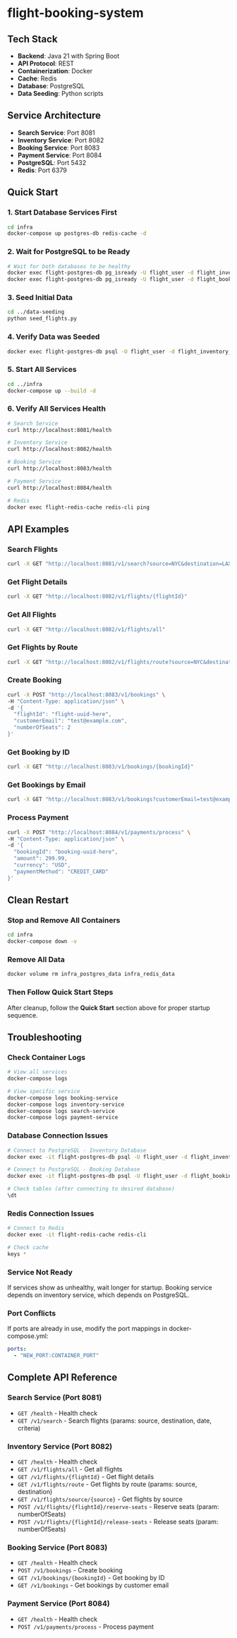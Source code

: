 # flight-booking-system

## Tech Stack
- **Backend**: Java 21 with Spring Boot
- **API Protocol**: REST
- **Containerization**: Docker
- **Cache**: Redis
- **Database**: PostgreSQL
- **Data Seeding**: Python scripts

## Service Architecture
- **Search Service**: Port 8081
- **Inventory Service**: Port 8082
- **Booking Service**: Port 8083
- **Payment Service**: Port 8084
- **PostgreSQL**: Port 5432
- **Redis**: Port 6379

## Quick Start

### 1. Start Database Services First
```bash
cd infra
docker-compose up postgres-db redis-cache -d
```

### 2. Wait for PostgreSQL to be Ready
```bash
# Wait for both databases to be healthy
docker exec flight-postgres-db pg_isready -U flight_user -d flight_inventory_db
docker exec flight-postgres-db pg_isready -U flight_user -d flight_booking_db
```

### 3. Seed Initial Data
```bash
cd ../data-seeding
python seed_flights.py
```

### 4. Verify Data was Seeded
```bash
docker exec flight-postgres-db psql -U flight_user -d flight_inventory_db -c "SELECT COUNT(*) FROM flights;"
```

### 5. Start All Services
```bash
cd ../infra
docker-compose up --build -d
```

### 6. Verify All Services Health
```bash
# Search Service
curl http://localhost:8081/health

# Inventory Service
curl http://localhost:8082/health

# Booking Service
curl http://localhost:8083/health

# Payment Service
curl http://localhost:8084/health

# Redis
docker exec flight-redis-cache redis-cli ping
```

## API Examples

### Search Flights
```bash
curl -X GET "http://localhost:8081/v1/search?source=NYC&destination=LAX&date=2024-12-01&criteria=CHEAPEST"
```

### Get Flight Details
```bash
curl -X GET "http://localhost:8082/v1/flights/{flightId}"
```

### Get All Flights
```bash
curl -X GET "http://localhost:8082/v1/flights/all"
```

### Get Flights by Route
```bash
curl -X GET "http://localhost:8082/v1/flights/route?source=NYC&destination=LAX"
```

### Create Booking
```bash
curl -X POST "http://localhost:8083/v1/bookings" \
-H "Content-Type: application/json" \
-d '{
  "flightId": "flight-uuid-here",
  "customerEmail": "test@example.com",
  "numberOfSeats": 2
}'
```

### Get Booking by ID
```bash
curl -X GET "http://localhost:8083/v1/bookings/{bookingId}"
```

### Get Bookings by Email
```bash
curl -X GET "http://localhost:8083/v1/bookings?customerEmail=test@example.com"
```

### Process Payment
```bash
curl -X POST "http://localhost:8084/v1/payments/process" \
-H "Content-Type: application/json" \
-d '{
  "bookingId": "booking-uuid-here",
  "amount": 299.99,
  "currency": "USD",
  "paymentMethod": "CREDIT_CARD"
}'
```

## Clean Restart

### Stop and Remove All Containers
```bash
cd infra
docker-compose down -v
```

### Remove All Data
```bash
docker volume rm infra_postgres_data infra_redis_data
```

### Then Follow Quick Start Steps
After cleanup, follow the **Quick Start** section above for proper startup sequence.

## Troubleshooting

### Check Container Logs
```bash
# View all services
docker-compose logs

# View specific service
docker-compose logs booking-service
docker-compose logs inventory-service
docker-compose logs search-service
docker-compose logs payment-service
```

### Database Connection Issues
```bash
# Connect to PostgreSQL - Inventory Database
docker exec -it flight-postgres-db psql -U flight_user -d flight_inventory_db

# Connect to PostgreSQL - Booking Database
docker exec -it flight-postgres-db psql -U flight_user -d flight_booking_db

# Check tables (after connecting to desired database)
\dt
```

### Redis Connection Issues
```bash
# Connect to Redis
docker exec -it flight-redis-cache redis-cli

# Check cache
keys *
```

### Service Not Ready
If services show as unhealthy, wait longer for startup. Booking service depends on inventory service, which depends on PostgreSQL.

### Port Conflicts
If ports are already in use, modify the port mappings in docker-compose.yml:
```yaml
ports:
  - "NEW_PORT:CONTAINER_PORT"
```

## Complete API Reference

### Search Service (Port 8081)
- `GET /health` - Health check
- `GET /v1/search` - Search flights (params: source, destination, date, criteria)

### Inventory Service (Port 8082)
- `GET /health` - Health check
- `GET /v1/flights/all` - Get all flights
- `GET /v1/flights/{flightId}` - Get flight details
- `GET /v1/flights/route` - Get flights by route (params: source, destination)
- `GET /v1/flights/source/{source}` - Get flights by source
- `POST /v1/flights/{flightId}/reserve-seats` - Reserve seats (param: numberOfSeats)
- `POST /v1/flights/{flightId}/release-seats` - Release seats (param: numberOfSeats)

### Booking Service (Port 8083)
- `GET /health` - Health check
- `POST /v1/bookings` - Create booking
- `GET /v1/bookings/{bookingId}` - Get booking by ID
- `GET /v1/bookings` - Get bookings by customer email

### Payment Service (Port 8084)
- `GET /health` - Health check
- `POST /v1/payments/process` - Process payment